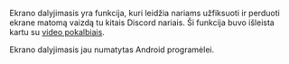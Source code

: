 <!-- TITLE: [LT] Ekrano dalyjimasis -->
<!-- SUBTITLE: Ekrano dalyjimasis leidžia tau dalintis savo ekrano vaizdu su kitais Discord nariais -->

Ekrano dalyjimasis yra funkcija, kuri leidžia nariams užfiksuoti ir perduoti ekrane matomą vaizdą tu kitais Discord nariais. Ši funkcija buvo išleista kartu su [video pokalbiais](/video-chat).

Ekrano dalyjimasis jau numatytas Android programėlei.